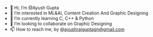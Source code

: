 - 👋 Hi, I’m @Ayush Gupta
- 👀 I’m interested in ML&AI, Content Creation And Graphic Designing
- 🌱 I’m currently learning C, C++ & Python
- 💞️ I’m looking to collaborate on Graphic Designing
- 📫 How to reach me, by @ayushrajguptagn@gmail.com

<!---
VirtualStein/VirtualStein is a ✨ special ✨ repository because its `README.md` (this file) appears on your GitHub profile.
You can click the Preview link to take a look at your changes.
--->
